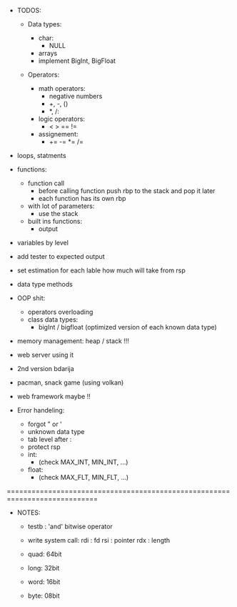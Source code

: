 - TODOS:
    - Data types:
        - char:
            - NULL
        - arrays
        - implement BigInt, BigFloat

    - Operators:
        - math operators:
            - negative numbers
            + +, -, ()
            - *, /:
        - logic operators:
            - < > == !=
        - assignement:
            - += -= *= /=

- loops, statments

- functions:
    - function call
        - before calling function push rbp to the stack and pop it later
        - each function has its own rbp
    - with lot of parameters:
        - use the stack
    - built ins functions:
        - output
- variables by level
- add tester to expected output
- set estimation for each lable how much will take from rsp
- data type methods
- OOP shit:
    - operators overloading
    - class data types: 
        - bigInt / bigfloat (optimized version of each known data type)
- memory management:
    heap / stack !!!
- web server using it
- 2nd version bdarija
- pacman, snack game (using volkan)
- web framework maybe !!

- Error handeling:
    - forgot " or '
    - unknown data type
    - tab level after :
    - protect rsp
    - int:
        - (check MAX_INT, MIN_INT, ...)
    - float:
        - (check MAX_FLT, MIN_FLT, ...)

============================================================================
- NOTES:
    + testb : 'and' bitwise operator
    + write system call:
        rdi : fd
        rsi : pointer
        rdx : length

    + quad: 64bit
    + long: 32bit
    + word: 16bit
    + byte: 08bit

